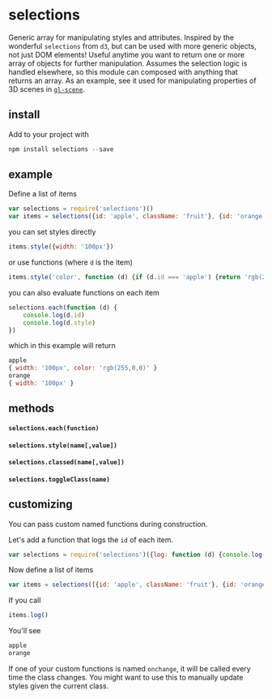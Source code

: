 # selections

Generic array for manipulating styles and attributes. Inspired by the wonderful `selections` from `d3`, but can be used with more generic objects, not just DOM elements! Useful anytime you want to return one or more array of objects for further manipulation. Assumes the selection logic is handled elsewhere, so this module can composed with anything that returns an array. As an example, see it used for manipulating properties of 3D scenes in [`gl-scene`](http://github.com/freeman-lab/gl-scene).

## install

Add to your project with

```javascript
npm install selections --save
```

## example

Define a list of items

```javascript
var selections = require('selections')()
var items = selections({id: 'apple', className: 'fruit'}, {id: 'orange', className: 'fruit'})
```

you can set styles directly

```javascript
items.style({width: '100px'})
```

or use functions (where `d` is the item)

```javascript
items.style('color', function (d) {if (d.id === 'apple') {return 'rgb(255,0,0)'}})
```

you can also evaluate functions on each item

```javascript
selections.each(function (d) {
	console.log(d.id)
	console.log(d.style)
})
```

which in this example will return

```javascript
apple
{ width: '100px', color: 'rgb(255,0,0)' }
orange
{ width: '100px' }
````

## methods

#### `selections.each(function)`

#### `selections.style(name[,value])`

#### `selections.classed(name[,value])`

#### `selections.toggleClass(name)`

## customizing

You can pass custom named functions during construction. 

Let's add a function that logs the `id` of each item.

```javascript
var selections = require('selections')({log: function (d) {console.log(d.id)}})
```

Now define a list of items

```javascript
var items = selections([{id: 'apple', className: 'fruit'}, {id: 'orange', className: 'fruit'}])
```

If you call

```javascript
items.log()
```

You'll see

```javascript
apple
orange
```

If one of your custom functions is named `onchange`, it will be called every time the class changes. You might want to use this to manually update styles given the current class.

